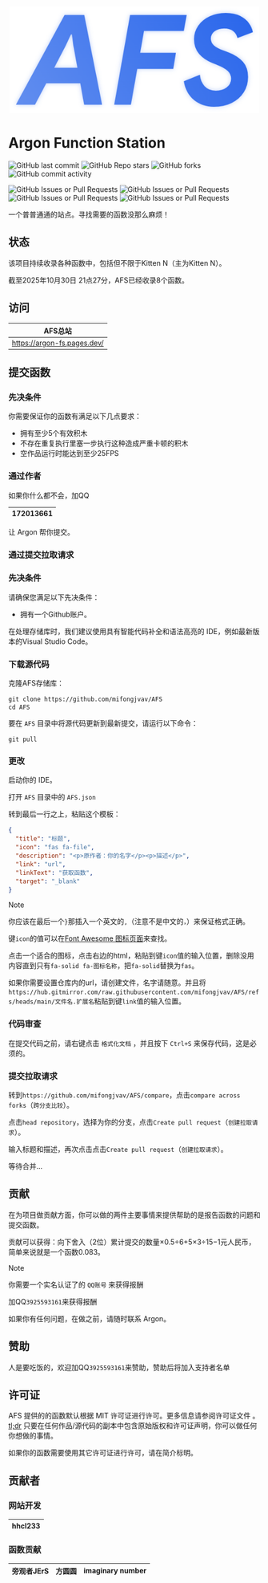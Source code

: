 <p align="center">
  <img width="500" src="/AFS.png">
</p>

# Argon Function Station

![GitHub last commit](https://img.shields.io/github/last-commit/mifongjvav/AFS?display_timestamp=committer) ![GitHub Repo stars](https://img.shields.io/github/stars/mifongjvav/AFS) ![GitHub forks](https://img.shields.io/github/forks/mifongjvav/AFS) ![GitHub commit activity](https://img.shields.io/github/commit-activity/t/mifongjvav/AFS)

![GitHub Issues or Pull Requests](https://img.shields.io/github/issues/mifongjvav/AFS) ![GitHub Issues or Pull Requests](https://img.shields.io/github/issues-closed/mifongjvav/AFS) ![GitHub Issues or Pull Requests](https://img.shields.io/github/issues-pr/mifongjvav/AFS) ![GitHub Issues or Pull Requests](https://img.shields.io/github/issues-pr-closed/mifongjvav/AFS)

一个普普通通的站点。寻找需要的函数没那么麻烦！

## 状态

该项目持续收录各种函数中，包括但不限于Kitten N（主为Kitten N）。

截至2025年10月30日 21点27分，AFS已经收录8个函数。

## 访问

|AFS总站|
|--|
|<https://argon-fs.pages.dev/>|

## 提交函数

### 先决条件

你需要保证你的函数有满足以下几点要求：

- 拥有至少5个有效积木
- 不存在重复执行里塞一步执行这种造成严重卡顿的积木
- 空作品运行时能达到至少25FPS

### 通过作者

如果你什么都不会，加QQ

|172013661|
|--|

让 Argon 帮你提交。

### 通过提交拉取请求

### 先决条件

请确保您满足以下先决条件：

- 拥有一个Github账户。

在处理存储库时，我们建议使用具有智能代码补全和语法高亮的 IDE，例如最新版本的Visual Studio Code。

### 下载源代码

克隆AFS存储库：

```shell
git clone https://github.com/mifongjvav/AFS
cd AFS
```

要在 `AFS` 目录中将源代码更新到最新提交，请运行以下命令：

```shell
git pull
```

### 更改

启动你的 IDE。

打开 `AFS` 目录中的 `AFS.json`

转到最后一行之上，粘贴这个模板：

```json
{
  "title": "标题",
  "icon": "fas fa-file",
  "description": "<p>原作者：你的名字</p><p>描述</p>",
  "link": "url",
  "linkText": "获取函数",
  "target": "_blank"
}
```

> [!NOTE]
> 你应该在最后一个`}`那插入一个英文的`,`（注意不是中文的`，`）来保证格式正确。
>
> 键`icon`的值可以在[Font Awesome 图标页面](https://fontawesome.com/search?f=classic&s=solid&o=r)来查找。
>
> 点击一个适合的图标，点击右边的html，粘贴到键`icon`值的输入位置，删除没用内容直到只有`fa-solid fa-图标名称`，把`fa-solid`替换为`fas`。
>
> 如果你需要设置仓库内的url，请创建文件，名字请随意。并且将`https://hub.gitmirror.com/raw.githubusercontent.com/mifongjvav/AFS/refs/heads/main/文件名.扩展名`粘贴到键`link`值的输入位置。

### 代码审查

在提交代码之前，请右键点击 `格式化文档` ，并且按下 `Ctrl+S` 来保存代码，这是必须的。

### 提交拉取请求

转到`https://github.com/mifongjvav/AFS/compare`，点击`compare across forks`（`跨分支比较`）。

点击`head repository`，选择为你的分支，点击`Create pull request`（`创建拉取请求`）。

输入标题和描述，再次点击点击`Create pull request`（`创建拉取请求`）。

等待合并...

## 贡献

在为项目做贡献方面，你可以做的两件主要事情来提供帮助的是报告函数的问题和提交函数。

贡献可以获得：向下舍入（2位）累计提交的数量×0.5÷6+5×3÷15−1元人民币，简单来说就是一个函数0.083。

> [!NOTE]
> 你需要一个实名认证了的 `QQ账号` 来获得报酬
>
> 加QQ`3925593161`来获得报酬

如果你有任何问题，在做之前，请随时联系 Argon。

## 赞助

人是要吃饭的，欢迎加QQ`3925593161`来赞助，赞助后将加入支持者名单

## 许可证

AFS 提供的的函数默认根据 MIT 许可证进行许可。更多信息请参阅许可证文件 。[tl;dr](https://tldrlegal.com/license/mit-license) 只要在任何作品/源代码的副本中包含原始版权和许可证声明，你可以做任何你想做的事情。

如果你的函数需要使用其它许可证进行许可，请在简介标明。

## 贡献者

### 网站开发

|hhcl233|
|--|

### 函数贡献

|旁观者JErS|方圆圆|imaginary number|
|--|--|--|